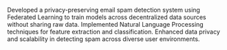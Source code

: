 Developed a privacy-preserving email spam detection system using Federated Learning to train models across decentralized data sources without sharing raw data. Implemented Natural Language Processing techniques for feature extraction and classification. Enhanced data privacy and scalability in detecting spam across diverse user environments.
